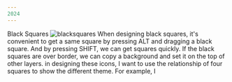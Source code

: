 ```yaml
---
2024
---
```

Black Squares
![blacksquares](/w04s1/blacksquares.jpg)
When designing black squares, it's convenient to get a same square by pressing ALT and dragging a black square. And by pressing SHIFT, we can get squares quickly. If the black squares are over border, we can copy a background and set it on the top of other layers.
in designing these icons, I want to use the relationship of four squares to show the different theme. For example, I
